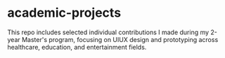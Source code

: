 # academic-projects
This repo includes selected individual contributions I made during my 2-year Master's program, focusing on UIUX design and prototyping across healthcare, education, and entertainment fields.
